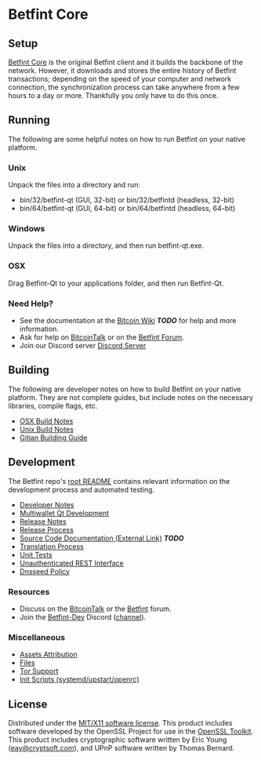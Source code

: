 Betfint Core
=====================

Setup
---------------------
[Betfint Core](http://betfint.com/wallet) is the original Betfint client and it builds the backbone of the network. However, it downloads and stores the entire history of Betfint transactions; depending on the speed of your computer and network connection, the synchronization process can take anywhere from a few hours to a day or more. Thankfully you only have to do this once.

Running
---------------------
The following are some helpful notes on how to run Betfint on your native platform.

### Unix

Unpack the files into a directory and run:

- bin/32/betfint-qt (GUI, 32-bit) or bin/32/betfintd (headless, 32-bit)
- bin/64/betfint-qt (GUI, 64-bit) or bin/64/betfintd (headless, 64-bit)

### Windows

Unpack the files into a directory, and then run betfint-qt.exe.

### OSX

Drag Betfint-Qt to your applications folder, and then run Betfint-Qt.

### Need Help?

* See the documentation at the [Bitcoin Wiki](https://en.bitcoin.it/wiki/Main_Page) ***TODO***
for help and more information.
* Ask for help on [BitcoinTalk](https://bitcointalk.org/index.php?topic=1911583.0) or on the [Betfint Forum](http://forum.betfint.com/).
* Join our Discord server [Discord Server](https://discord.gg/tkcXS34/)

Building
---------------------
The following are developer notes on how to build Betfint on your native platform. They are not complete guides, but include notes on the necessary libraries, compile flags, etc.

- [OSX Build Notes](build-osx.md)
- [Unix Build Notes](build-unix.md)
- [Gitian Building Guide](gitian-building.md)

Development
---------------------
The Betfint repo's [root README](https://github.com/betfint/betfint/blob/master/README.md) contains relevant information on the development process and automated testing.

- [Developer Notes](developer-notes.md)
- [Multiwallet Qt Development](multiwallet-qt.md)
- [Release Notes](release-notes.md)
- [Release Process](release-process.md)
- [Source Code Documentation (External Link)](https://dev.visucore.com/bitcoin/doxygen/) ***TODO***
- [Translation Process](translation_process.md)
- [Unit Tests](unit-tests.md)
- [Unauthenticated REST Interface](REST-interface.md)
- [Dnsseed Policy](dnsseed-policy.md)

### Resources

* Discuss on the [BitcoinTalk](https://bitcointalk.org/index.php?topic=1911583.0) or the [Betfint](http://forum.betfint.com/) forum.
* Join the [Betfint-Dev](https://dev.betfint.com/) Discord ([channel](https://discord.gg/tkcXS34/)).

### Miscellaneous
- [Assets Attribution](assets-attribution.md)
- [Files](files.md)
- [Tor Support](tor.md)
- [Init Scripts (systemd/upstart/openrc)](init.md)

License
---------------------
Distributed under the [MIT/X11 software license](http://www.opensource.org/licenses/mit-license.php).
This product includes software developed by the OpenSSL Project for use in the [OpenSSL Toolkit](https://www.openssl.org/). This product includes
cryptographic software written by Eric Young ([eay@cryptsoft.com](mailto:eay@cryptsoft.com)), and UPnP software written by Thomas Bernard.
